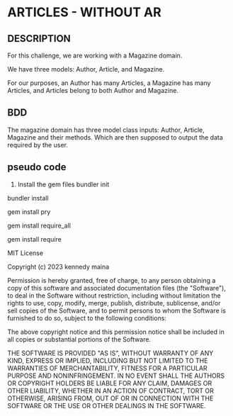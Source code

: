 # ARTICLES - WITHOUT AR
## DESCRIPTION

For this challenge, we are working with a Magazine domain.

We have three models: Author, Article, and Magazine.

For our purposes, an Author has many Articles, a Magazine has many Articles, and Articles belong to both Author and Magazine.

## BDD
The magazine domain has three model class inputs: Author, Article, Magazine and their methods. Which are then supposed to output the data required by the user.

## pseudo code
1. Install the gem files
bundler init

bundler install

gem install pry

gem install require_all

gem install require



MIT License

Copyright (c) 2023 kennedy maina

Permission is hereby granted, free of charge, to any person obtaining a copy
of this software and associated documentation files (the "Software"), to deal
in the Software without restriction, including without limitation the rights
to use, copy, modify, merge, publish, distribute, sublicense, and/or sell
copies of the Software, and to permit persons to whom the Software is
furnished to do so, subject to the following conditions:

The above copyright notice and this permission notice shall be included in all
copies or substantial portions of the Software.

THE SOFTWARE IS PROVIDED "AS IS", WITHOUT WARRANTY OF ANY KIND, EXPRESS OR
IMPLIED, INCLUDING BUT NOT LIMITED TO THE WARRANTIES OF MERCHANTABILITY,
FITNESS FOR A PARTICULAR PURPOSE AND NONINFRINGEMENT. IN NO EVENT SHALL THE
AUTHORS OR COPYRIGHT HOLDERS BE LIABLE FOR ANY CLAIM, DAMAGES OR OTHER
LIABILITY, WHETHER IN AN ACTION OF CONTRACT, TORT OR OTHERWISE, ARISING FROM,
OUT OF OR IN CONNECTION WITH THE SOFTWARE OR THE USE OR OTHER DEALINGS IN THE
SOFTWARE.

